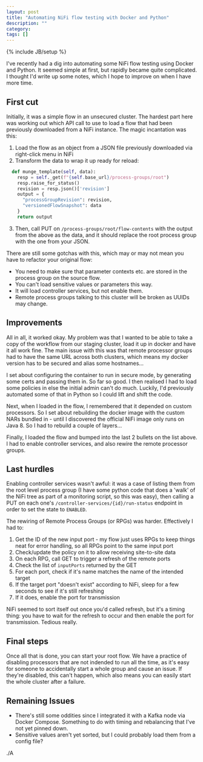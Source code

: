 ```yaml
---
layout: post
title: "Automating NiFi flow testing with Docker and Python"
description: ""
category: 
tags: []
---
```

{% include JB/setup %}

I've recently had a dig into automating some NiFi flow testing using Docker and Python. It seemed simple at first, but rapidly became quite complicated. I thought I'd write up some notes, which I hope to improve on when I have more time.

## First cut

Initially, it was a simple flow in an unsecured cluster. The hardest part here was working out which API call to use to load a flow that had been previously downloaded from a NiFi instance. The magic incantation was this:

1. Load the flow as an object from a JSON file previously downloaded via right-click menu in NiFi
2. Transform the data to wrap it up ready for reload:

```python
  def munge_template(self, data):
    resp = self._get(f"{self.base_url}/process-groups/root")
    resp.raise_for_status()
    revision = resp.json()['revision']
    output = {
      "processGroupRevision": revision,
      "versionedFlowSnapshot": data
    }
    return output
```

3. Then, call PUT on `/process-groups/root/flow-contents` with the output from the above as the data, and it should replace the root process group with the one from your JSON.

There are still some gotchas with this, which may or may not mean you have to refactor your original flow:

* You need to make sure that parameter contexts etc. are stored in the process group on the source flow.
* You can't load sensitive values or parameters this way.
* It will load controller services, but not enable them.
* Remote process groups talking to this cluster will be broken as UUIDs may change.

## Improvements

All in all, it worked okay. My problem was that I wanted to be able to take a copy of the workflow from our staging cluster, load it up in docker and have it all work fine. The main issue with this was that remote processor groups had to have the same URL across both clusters, which means my docker version has to be secured and alias some hostnames...

I set about configuring the container to run in secure mode, by generating some certs and passing them in. So far so good. I then realised I had to load some policies in else the initial admin can't do much. Luckily, I'd previously automated some of that in Python so I could lift and shift the code.

Next, when I loaded in the flow, I remembered that it depended on custom processors. So I set about rebuilding the docker image with the custom NARs bundled in - until I discovered the official NiFi image only runs on Java 8. So I had to rebuild a couple of layers...

Finally, I loaded the flow and bumped into the last 2 bullets on the list above. I had to enable controller services, and also rewire the remote processor groups.

## Last hurdles

Enabling controller services wasn't awful: it was a case of listing them from the root level process group (I have some python code that does a 'walk' of the NiFi tree as part of a monitoring script, so this was easy), then calling a PUT on each one's `/controller-services/{id}/run-status` endpoint in order to set the state to `ENABLED`.

The rewiring of Remote Process Groups (or RPGs) was harder. Effectively I had to:

1. Get the ID of the new input port - my flow just uses RPGs to keep things neat for error handling, so all RPGs point to the same input port
2. Check/update the policy on it to allow receiving site-to-site data
1. On each RPG, call GET to trigger a refresh of the remote ports
2. Check the list of `inputPorts` returned by the GET
3. For each port, check if it's name matches the name of the intended target 
4. If the target port "doesn't exist" according to NiFi, sleep for a few seconds to see if it's still refreshing
5. If it does, enable the port for transmission

NiFi seemed to sort itself out once you'd called refresh, but it's a timing thing: you have to wait for the refresh to occur and then enable the port for transmission. Tedious really.

## Final steps

Once all that is done, you can start your root flow. We have a practice of disabling processors that are not indended to run all the time, as it's easy for someone to accidentally start a whole group and cause an issue. If they're disabled, this can't happen, which also means you can easily start the whole cluster after a failure.


## Remaining Issues

* There's still some oddities since I integrated it with a Kafka node via Docker Compose. Something to do with timing and rebalancing that I've not yet pinned down.
* Sensitive values aren't yet sorted, but I could probably load them from a config file?

./A
